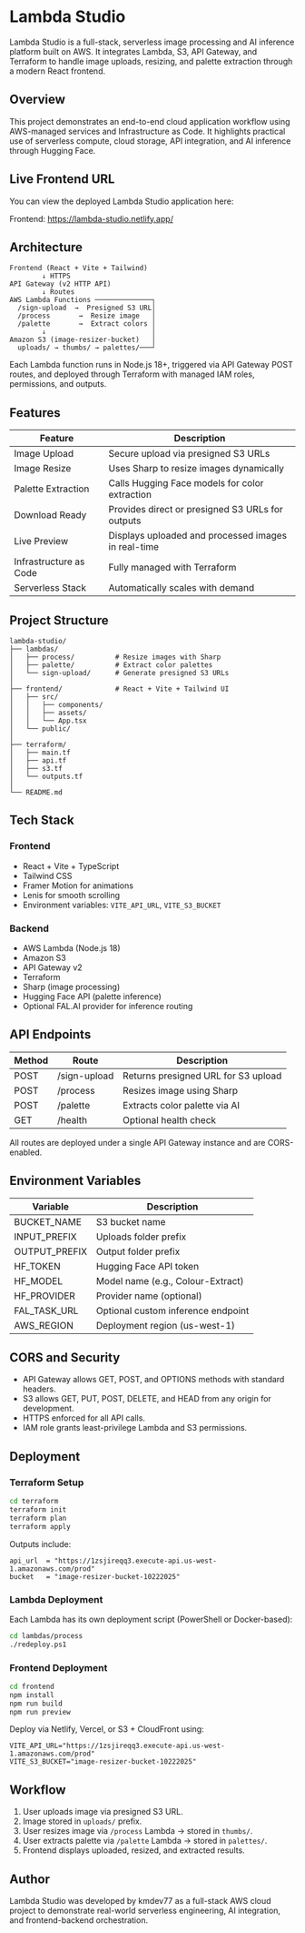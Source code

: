 # Lambda Studio

Lambda Studio is a full-stack, serverless image processing and AI inference platform built on AWS. It integrates Lambda, S3, API Gateway, and Terraform to handle image uploads, resizing, and palette extraction through a modern React frontend.

## Overview

This project demonstrates an end-to-end cloud application workflow using AWS-managed services and Infrastructure as Code. It highlights practical use of serverless compute, cloud storage, API integration, and AI inference through Hugging Face.

## Live Frontend URL

You can view the deployed Lambda Studio application here:

Frontend: https://lambda-studio.netlify.app/

## Architecture

```
Frontend (React + Vite + Tailwind)
        ↓ HTTPS
API Gateway (v2 HTTP API)
        ↓ Routes
AWS Lambda Functions ──────────────┐
  /sign-upload  →  Presigned S3 URL│
  /process       →  Resize image   │
  /palette       →  Extract colors │
        ↓                          │
Amazon S3 (image-resizer-bucket)   │
  uploads/ → thumbs/ → palettes/───┘
```

Each Lambda function runs in Node.js 18+, triggered via API Gateway POST routes, and deployed through Terraform with managed IAM roles, permissions, and outputs.

## Features

| Feature | Description |
|----------|--------------|
| Image Upload | Secure upload via presigned S3 URLs |
| Image Resize | Uses Sharp to resize images dynamically |
| Palette Extraction | Calls Hugging Face models for color extraction |
| Download Ready | Provides direct or presigned S3 URLs for outputs |
| Live Preview | Displays uploaded and processed images in real-time |
| Infrastructure as Code | Fully managed with Terraform |
| Serverless Stack | Automatically scales with demand |

## Project Structure

```
lambda-studio/
├── lambdas/
│   ├── process/          # Resize images with Sharp
│   ├── palette/          # Extract color palettes
│   └── sign-upload/      # Generate presigned S3 URLs
│
├── frontend/             # React + Vite + Tailwind UI
│   ├── src/
│   │   ├── components/
│   │   ├── assets/
│   │   └── App.tsx
│   └── public/
│
├── terraform/
│   ├── main.tf
│   ├── api.tf
│   ├── s3.tf
│   └── outputs.tf
│
└── README.md
```

## Tech Stack

### Frontend
- React + Vite + TypeScript
- Tailwind CSS
- Framer Motion for animations
- Lenis for smooth scrolling
- Environment variables: `VITE_API_URL`, `VITE_S3_BUCKET`

### Backend
- AWS Lambda (Node.js 18)
- Amazon S3
- API Gateway v2
- Terraform
- Sharp (image processing)
- Hugging Face API (palette inference)
- Optional FAL.AI provider for inference routing

## API Endpoints

| Method | Route | Description |
|--------|--------|-------------|
| POST | /sign-upload | Returns presigned URL for S3 upload |
| POST | /process | Resizes image using Sharp |
| POST | /palette | Extracts color palette via AI |
| GET | /health | Optional health check |

All routes are deployed under a single API Gateway instance and are CORS-enabled.

## Environment Variables

| Variable | Description |
|-----------|--------------|
| BUCKET_NAME | S3 bucket name |
| INPUT_PREFIX | Uploads folder prefix |
| OUTPUT_PREFIX | Output folder prefix |
| HF_TOKEN | Hugging Face API token |
| HF_MODEL | Model name (e.g., Colour-Extract) |
| HF_PROVIDER | Provider name (optional) |
| FAL_TASK_URL | Optional custom inference endpoint |
| AWS_REGION | Deployment region (us-west-1) |

## CORS and Security

- API Gateway allows GET, POST, and OPTIONS methods with standard headers.
- S3 allows GET, PUT, POST, DELETE, and HEAD from any origin for development.
- HTTPS enforced for all API calls.
- IAM role grants least-privilege Lambda and S3 permissions.

## Deployment

### Terraform Setup

```bash
cd terraform
terraform init
terraform plan
terraform apply
```

Outputs include:

```
api_url  = "https://1zsjireqq3.execute-api.us-west-1.amazonaws.com/prod"
bucket   = "image-resizer-bucket-10222025"
```

### Lambda Deployment

Each Lambda has its own deployment script (PowerShell or Docker-based):

```bash
cd lambdas/process
./redeploy.ps1
```

### Frontend Deployment

```bash
cd frontend
npm install
npm run build
npm run preview
```

Deploy via Netlify, Vercel, or S3 + CloudFront using:

```env
VITE_API_URL="https://1zsjireqq3.execute-api.us-west-1.amazonaws.com/prod"
VITE_S3_BUCKET="image-resizer-bucket-10222025"
```

## Workflow

1. User uploads image via presigned S3 URL.
2. Image stored in `uploads/` prefix.
3. User resizes image via `/process` Lambda → stored in `thumbs/`.
4. User extracts palette via `/palette` Lambda → stored in `palettes/`.
5. Frontend displays uploaded, resized, and extracted results.



## Author

Lambda Studio was developed by kmdev77 as a full-stack AWS cloud project to demonstrate real-world serverless engineering, AI integration, and frontend-backend orchestration.
